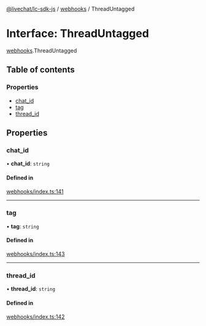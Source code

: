[@livechat/lc-sdk-js](../README.md) / [webhooks](../modules/webhooks.md) / ThreadUntagged

# Interface: ThreadUntagged

[webhooks](../modules/webhooks.md).ThreadUntagged

## Table of contents

### Properties

- [chat\_id](webhooks.ThreadUntagged.md#chat_id)
- [tag](webhooks.ThreadUntagged.md#tag)
- [thread\_id](webhooks.ThreadUntagged.md#thread_id)

## Properties

### chat\_id

• **chat\_id**: `string`

#### Defined in

[webhooks/index.ts:141](https://github.com/livechat/lc-sdk-js/blob/5f5afdd/src/webhooks/index.ts#L141)

___

### tag

• **tag**: `string`

#### Defined in

[webhooks/index.ts:143](https://github.com/livechat/lc-sdk-js/blob/5f5afdd/src/webhooks/index.ts#L143)

___

### thread\_id

• **thread\_id**: `string`

#### Defined in

[webhooks/index.ts:142](https://github.com/livechat/lc-sdk-js/blob/5f5afdd/src/webhooks/index.ts#L142)
